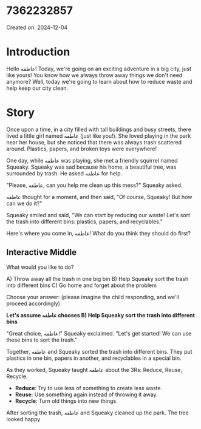 # 7362232857

Created on: 2024-12-04

**Introduction**
================

Hello عاطفه! Today, we're going on an exciting adventure in a big city, just like yours! You know how we always throw away things we don't need anymore? Well, today we're going to learn about how to reduce waste and help keep our city clean.

**Story**
=========

Once upon a time, in a city filled with tall buildings and busy streets, there lived a little girl named عاطفه (just like you!). She loved playing in the park near her house, but she noticed that there was always trash scattered around. Plastics, papers, and broken toys were everywhere!

One day, while عاطفه was playing, she met a friendly squirrel named Squeaky. Squeaky was sad because his home, a beautiful tree, was surrounded by trash. He asked عاطفه for help.

"Please, عاطفه, can you help me clean up this mess?" Squeaky asked.

عاطفه thought for a moment, and then said, "Of course, Squeaky! But how can we do it?"

Squeaky smiled and said, "We can start by reducing our waste! Let's sort the trash into different bins: plastics, papers, and recyclables."

Here's where you come in, عاطفه! What do you think they should do first?

**Interactive Middle**
--------------------

What would you like to do?

A) Throw away all the trash in one big bin
B) Help Squeaky sort the trash into different bins
C) Go home and forget about the problem

Choose your answer: (please imagine the child responding, and we'll proceed accordingly)

**Let's assume عاطفه chooses B) Help Squeaky sort the trash into different bins**

"Great choice, عاطفه!" Squeaky exclaimed. "Let's get started! We can use these bins to sort the trash."

Together, عاطفه and Squeaky sorted the trash into different bins. They put plastics in one bin, papers in another, and recyclables in a special bin.

As they worked, Squeaky taught عاطفه about the 3Rs: Reduce, Reuse, Recycle.

* **Reduce**: Try to use less of something to create less waste.
* **Reuse**: Use something again instead of throwing it away.
* **Recycle**: Turn old things into new things.

After sorting the trash, عاطفه and Squeaky cleaned up the park. The tree looked happy
